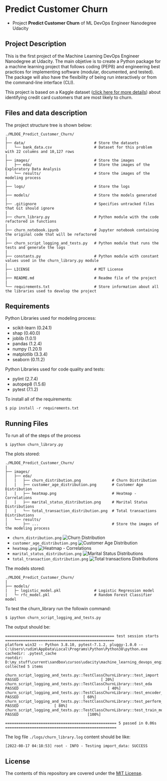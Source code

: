 # Predict Customer Churn

- Project **Predict Customer Churn** of ML DevOps Engineer Nanodegree Udacity

## Project Description

This is the first project of the Machine Learning DevOps Engineer Nanodegree at Udacity. The main objetive is to create a Python package for a machine learning project that follows coding (PEP8) and engineering best practices for implementing software (modular, documented, and tested). The package will also have the flexibility of being run interactively or from the command-line interface (CLI).

This project is based on a Kaggle dataset ([click here for more details](https://www.kaggle.com/datasets/sakshigoyal7/credit-card-customers)) about identifying credit card customers that are most likely to churn.

## Files and data description

The project structure tree is shown below:

```
./MLDOE_Predict_Customer_Churn/
|
├── data/                               # Store the datasets
│   └── bank_data.csv                   # Dataset for this problem with 22 columns and 10,127 rows
|
├── images/                             # Store the images
│   ├── eda/                            # Store the images of the Exploratory Data Analysis
│   └── results/                        # Store the images of the modeling process
|
├── logs/                               # Store the logs
|
├── models/                             # Store the models generated
|
├── .gitignore                          # Specifies untracked files that Git should ignore
|
├── churn_library.py                    # Python module with the code refactored in functions
|
├── churn_notebook.ipynb                # Jupyter notebook containing the original code that will be refactored
|
├── churn_script_logging_and_tests.py   # Python module that runs the tests and generate the logs
|
├── constants.py                        # Python module with constant values used in the churn_library.py module
|
├── LICENSE                             # MIT License
|
├── README.md                           # Readme file of the project
|
└── requirements.txt                    # Store information about all the libraries used to develop the project
```

## Requirements

Python Libraries used for modeling process:

- scikit-learn (0.24.1)
- shap (0.40.0)
- joblib (1.0.1)
- pandas (1.2.4)
- numpy (1.20.1)
- matplotlib (3.3.4)
- seaborn (0.11.2)

Python Libraries used for code quality and tests:

- pylint (2.7.4)
- autopep8 (1.5.6)
- pytest (7.1.2)

To install all of the requirements:

```
$ pip install -r requirements.txt
```

## Running Files

To run all of the steps of the process

```
$ ipython churn_library.py
```

The plots stored:

```
./MLDOE_Predict_Customer_Churn/
|
├── images/
│   ├── eda/
│   |   ├── churn_distribution.png              # Churn Distribution
│   |   ├── customer_age_distribution.png       # Customer Age Distribution
│   |   ├── heatmap.png                         # Heatmap - Correlations
│   |   ├── marital_status_distribution.png     # Marital Status Distributions
│   |   └── total_transaction_distribution.png  # Total transactions Distributions
│   └── results/
|       ├── ...                                 # Store the images of the modeling process
```

- `churn_distribution.png`
  ![Churn Distribution](./images/eda/churn_distribution.png)
- `customer_age_distribution.png`
  ![Customer Age Distribution](./images/eda/customer_age_distribution.png)
- `heatmap.png`
  ![Heatmap - Correlations](./images/eda/heatmap.png)
- `marital_status_distribution.png`
  ![Marital Status Distributions](./images/eda/marital_status_distribution.png)
- `total_transaction_distribution.png`
  ![Total transactions Distributions](./images/eda/total_transaction_distribution.png)

The models stored:

```
./MLDOE_Predict_Customer_Churn/
|
├── models/
|   ├─ logistic_model.pkl               # Logistic Regression model
|   └─ rfc_model.pkl                    # Random Forest Classifier model
```

To test the churn_library run the followin command:

```
$ ipython churn_script_logging_and_tests.py
```

The output should be:

```
================================================= test session starts =================================================
platform win32 -- Python 3.8.10, pytest-7.1.2, pluggy-1.0.0 -- C:\Users\rudim\AppData\Local\Programs\Python\Python38\python.exe
cachedir: .pytest_cache
rootdir: D:\my_stuff\current\sandbox\cursos\udacity\machine_learning_devops_engineer\repos\MLDOE_Predict_Customer_Churn
collected 5 items

churn_script_logging_and_tests.py::TestClassChurnLibrary::test_import PASSED                                     [ 20%]
churn_script_logging_and_tests.py::TestClassChurnLibrary::test_eda PASSED                                        [ 40%]
churn_script_logging_and_tests.py::TestClassChurnLibrary::test_encoder_helper PASSED                             [ 60%]
churn_script_logging_and_tests.py::TestClassChurnLibrary::test_perform_feature_engineering PASSED                [ 80%]
churn_script_logging_and_tests.py::TestClassChurnLibrary::test_train_models PASSED                               [100%]

================================================== 5 passed in 0.06s ==================================================
```

The log file `./logs/churn_library.log` content should be like:

```
[2022-08-17 04:18:53] root - INFO - Testing import_data: SUCCESS
```

## License

The contents of this repository are covered under the [MIT License](LICENSE).

